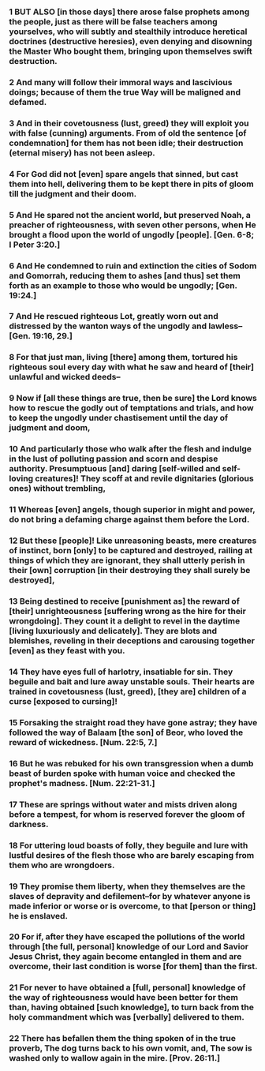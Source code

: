 ### 1 BUT ALSO [in those days] there arose false prophets among the people, just as there will be false teachers among yourselves, who will subtly and stealthily introduce heretical doctrines (destructive heresies), even denying and disowning the Master Who bought them, bringing upon themselves swift destruction.

### 2 And many will follow their immoral ways and lascivious doings; because of them the true Way will be maligned and defamed.

### 3 And in their covetousness (lust, greed) they will exploit you with false (cunning) arguments. From of old the sentence [of condemnation] for them has not been idle; their destruction (eternal misery) has not been asleep.

### 4 For God did not [even] spare angels that sinned, but cast them into hell, delivering them to be kept there in pits of gloom till the judgment and their doom.

### 5 And He spared not the ancient world, but preserved Noah, a preacher of righteousness, with seven other persons, when He brought a flood upon the world of ungodly [people]. [Gen. 6-8; I Peter 3:20.]

### 6 And He condemned to ruin and extinction the cities of Sodom and Gomorrah, reducing them to ashes [and thus] set them forth as an example to those who would be ungodly; [Gen. 19:24.]

### 7 And He rescued righteous Lot, greatly worn out and distressed by the wanton ways of the ungodly and lawless–[Gen. 19:16, 29.]

### 8 For that just man, living [there] among them, tortured his righteous soul every day with what he saw and heard of [their] unlawful and wicked deeds–

### 9 Now if [all these things are true, then be sure] the Lord knows how to rescue the godly out of temptations and trials, and how to keep the ungodly under chastisement until the day of judgment and doom,

### 10 And particularly those who walk after the flesh and indulge in the lust of polluting passion and scorn and despise authority. Presumptuous [and] daring [self-willed and self-loving creatures]! They scoff at and revile dignitaries (glorious ones) without trembling,

### 11 Whereas [even] angels, though superior in might and power, do not bring a defaming charge against them before the Lord.

### 12 But these [people]! Like unreasoning beasts, mere creatures of instinct, born [only] to be captured and destroyed, railing at things of which they are ignorant, they shall utterly perish in their [own] corruption [in their destroying they shall surely be destroyed],

### 13 Being destined to receive [punishment as] the reward of [their] unrighteousness [suffering wrong as the hire for their wrongdoing]. They count it a delight to revel in the daytime [living luxuriously and delicately]. They are blots and blemishes, reveling in their deceptions and carousing together [even] as they feast with you.

### 14 They have eyes full of harlotry, insatiable for sin. They beguile and bait and lure away unstable souls. Their hearts are trained in covetousness (lust, greed), [they are] children of a curse [exposed to cursing]!

### 15 Forsaking the straight road they have gone astray; they have followed the way of Balaam [the son] of Beor, who loved the reward of wickedness. [Num. 22:5, 7.]

### 16 But he was rebuked for his own transgression when a dumb beast of burden spoke with human voice and checked the prophet's madness. [Num. 22:21-31.]

### 17 These are springs without water and mists driven along before a tempest, for whom is reserved forever the gloom of darkness.

### 18 For uttering loud boasts of folly, they beguile and lure with lustful desires of the flesh those who are barely escaping from them who are wrongdoers.

### 19 They promise them liberty, when they themselves are the slaves of depravity and defilement–for by whatever anyone is made inferior or worse or is overcome, to that [person or thing] he is enslaved.

### 20 For if, after they have escaped the pollutions of the world through [the full, personal] knowledge of our Lord and Savior Jesus Christ, they again become entangled in them and are overcome, their last condition is worse [for them] than the first.

### 21 For never to have obtained a [full, personal] knowledge of the way of righteousness would have been better for them than, having obtained [such knowledge], to turn back from the holy commandment which was [verbally] delivered to them.

### 22 There has befallen them the thing spoken of in the true proverb, The dog turns back to his own vomit, and, The sow is washed only to wallow again in the mire. [Prov. 26:11.]